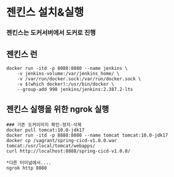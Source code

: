 # 젠킨스 설치&실행
### 젠킨스는 도커서버에서 도커로 진행

## 젠킨스 런

    docker run -itd -p 8080:8080 --name jenkins \
        -v jenkins-volume:/var/jenkins_home/ \
        -v /var/run/docker.sock:/var/run/docker.sock \
        -v $(which docker):/usr/bin/docker \
        --group-add 998 jenkins/jenkins:2.387.2-lts

## 젠킨스 실행을 위한 ngrok 실행

    ### 기존 도커이미지 확인-정지-삭제
    docker pull tomcat:10.0-jdk17
    docker run -itd -p 8888:8080 --name tomcat tomcat:10.0-jdk17
    docker cp /vagrant/spring-cicd-v1.0.0.war tomcat:/usr/local/tomcat/webapps/
    curl http://localhost:8888/spring-cicd-v1.0.0/
    
    *다른 터미널에서....
    ngrok http 8080
